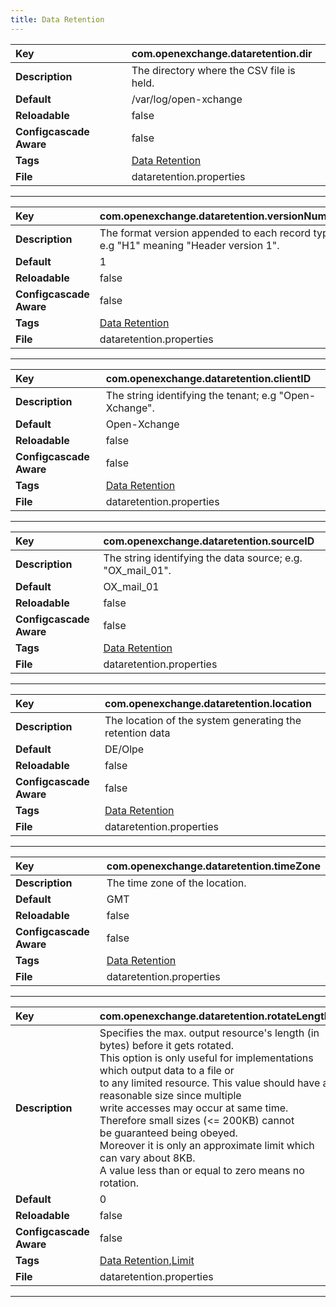 ```yaml
---
title: Data Retention
---
```


| __Key__ | com.openexchange.dataretention.dir |
|:----------------|:--------|
| __Description__ | The directory where the CSV file is held.<br> |
| __Default__ | /var/log/open-xchange |
| __Reloadable__ | false |
| __Configcascade Aware__ | false |
| __Tags__ | <a href="https://documentation.open-xchange.com/latest/middleware/configuration/tags/Data_Retention.html">Data Retention</a> |
| __File__ | dataretention.properties |

---
| __Key__ | com.openexchange.dataretention.versionNumber |
|:----------------|:--------|
| __Description__ | The format version appended to each record type; e.g "H1" meaning "Header version 1".<br> |
| __Default__ | 1 |
| __Reloadable__ | false |
| __Configcascade Aware__ | false |
| __Tags__ | <a href="https://documentation.open-xchange.com/latest/middleware/configuration/tags/Data_Retention.html">Data Retention</a> |
| __File__ | dataretention.properties |

---
| __Key__ | com.openexchange.dataretention.clientID |
|:----------------|:--------|
| __Description__ | The string identifying the tenant; e.g "Open-Xchange".<br> |
| __Default__ | Open-Xchange |
| __Reloadable__ | false |
| __Configcascade Aware__ | false |
| __Tags__ | <a href="https://documentation.open-xchange.com/latest/middleware/configuration/tags/Data_Retention.html">Data Retention</a> |
| __File__ | dataretention.properties |

---
| __Key__ | com.openexchange.dataretention.sourceID |
|:----------------|:--------|
| __Description__ | The string identifying the data source; e.g. "OX_mail_01".<br> |
| __Default__ | OX_mail_01 |
| __Reloadable__ | false |
| __Configcascade Aware__ | false |
| __Tags__ | <a href="https://documentation.open-xchange.com/latest/middleware/configuration/tags/Data_Retention.html">Data Retention</a> |
| __File__ | dataretention.properties |

---
| __Key__ | com.openexchange.dataretention.location |
|:----------------|:--------|
| __Description__ | The location of the system generating the retention data<br> |
| __Default__ | DE/Olpe |
| __Reloadable__ | false |
| __Configcascade Aware__ | false |
| __Tags__ | <a href="https://documentation.open-xchange.com/latest/middleware/configuration/tags/Data_Retention.html">Data Retention</a> |
| __File__ | dataretention.properties |

---
| __Key__ | com.openexchange.dataretention.timeZone |
|:----------------|:--------|
| __Description__ | The time zone of the location.<br> |
| __Default__ | GMT |
| __Reloadable__ | false |
| __Configcascade Aware__ | false |
| __Tags__ | <a href="https://documentation.open-xchange.com/latest/middleware/configuration/tags/Data_Retention.html">Data Retention</a> |
| __File__ | dataretention.properties |

---
| __Key__ | com.openexchange.dataretention.rotateLength |
|:----------------|:--------|
| __Description__ | Specifies the max. output resource's length (in bytes) before it gets rotated.<br>This option is only useful for implementations which output data to a file or<br>to any limited resource. This value should have a reasonable size since multiple<br>write accesses may occur at same time. Therefore small sizes (<= 200KB) cannot<br>be guaranteed being obeyed.<br>Moreover it is only an approximate limit which can vary about 8KB.<br>A value less than or equal to zero means no rotation.<br> |
| __Default__ | 0 |
| __Reloadable__ | false |
| __Configcascade Aware__ | false |
| __Tags__ | <a href="https://documentation.open-xchange.com/latest/middleware/configuration/tags/Data_Retention.html">Data Retention</a>,<a href="https://documentation.open-xchange.com/latest/middleware/configuration/tags/Limit.html">Limit</a> |
| __File__ | dataretention.properties |

---
